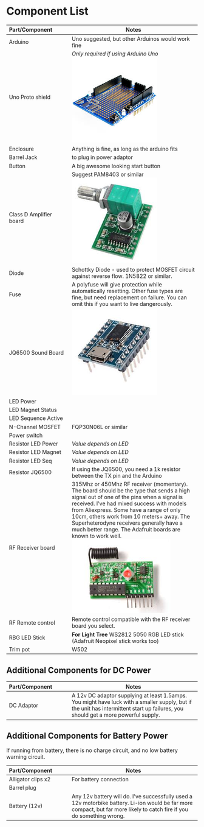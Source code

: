 # Component List

| Part/Component&nbsp;&nbsp;&nbsp;&nbsp;&nbsp;&nbsp;&nbsp;&nbsp;&nbsp;&nbsp;| Notes |
| -------------------| ------------- |
| Arduino            | Uno suggested, but other Arduinos would work fine |
| Uno Proto shield   | *Only required if using Arduino Uno* <br /> ![Image of amp](part_proto.jpg) |
| Enclosure          | Anything is fine, as long as the arduino fits |
| Barrel Jack        | to plug in power adaptor |
| Button             | A big awesome looking start button |
| Class D Amplifier board | Suggest PAM8403 or similar <br /> ![Image of amp](part_amp.jpg) |
| Diode              | Schottky Diode - used to protect MOSFET circuit against reverse flow. 1N5822 or similar. |
| Fuse               | A polyfuse will give protection while automatically resetting. Other fuse types are fine, but need replacement on failure. You can omit this if you want to live dangerously. |
| JQ6500 Sound Board | ![Image of mp3 decoder](part_decoder.jpg) |
| LED Power          | |
| LED Magnet Status  | |
| LED Sequence Active| |
| N-Channel MOSFET   | FQP30N06L or similar |
| Power switch       | |
| Resistor LED Power | *Value depends on LED* |
| Resistor LED Magnet| *Value depends on LED* |
| Resistor LED Seq   | *Value depends on LED* |
| Resistor JQ6500    | If using the JQ6500, you need a 1k resistor between the TX pin and the Arduino |
| RF Receiver board  | 315Mhz or 450Mhz RF receiver (momentary). The board should be the type that sends a high signal out of one of the pins when a signal is received. I've had mixed success with models from Aliexpress. Some have a range of only 10cm, others work from 10 meters+ away. The Superheterodyne receivers generally have a much better range. The Adafruit boards are known to work well. <br /> ![Image of amp](part_rf.jpg)  |
| RF Remote control  | Remote control compatible with the RF receiver board you select. |
| RBG LED Stick      | **For Light Tree** WS2812 5050 RGB LED stick (Adafruit Neopixel stick works too) |
| Trim pot           | W502 |

## Additional Components for DC Power

| Part/Component&nbsp;&nbsp;&nbsp;&nbsp;&nbsp;&nbsp;&nbsp;&nbsp;&nbsp;&nbsp;| Notes |
| -------------------| ------------- |
| DC Adaptor | A 12v DC adaptor supplying at least 1.5amps. You might have luck with a smaller supply, but if the unit has intermittent start up failures, you should get a more powerful supply.  |

## Additional Components for Battery Power

If running from battery, there is no charge circuit, and no low battery warning circuit.

| Part/Component&nbsp;&nbsp;&nbsp;&nbsp;&nbsp;&nbsp;&nbsp;&nbsp;&nbsp;&nbsp;| Notes |
| -------------------| ------------- |
| Alligator clips x2 | For battery connection |
| Barrel plug        | |
| Battery  (12v)     | Any 12v battery will do. I've successfully used a 12v motorbike battery. Li-ion would be far more compact, but far more likely to catch fire if you do something wrong. |
